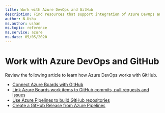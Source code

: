 ```yaml
--- 
title: Work with Azure DevOps and GitHub  
description: Find resources that support integration of Azure DevOps and GitHub  
author: N-Usha 
ms.author: ushan 
ms.topic: reference
ms.service: azure 
ms.date: 05/05/2020
---
```



# Work with Azure DevOps and GitHub 

Review the following article to learn how Azure DevOps works with GitHub.  

- [Connect Azure Boards with GitHub](/azure/devops/boards/github)   
- [Link Azure Boards work items to GitHub commits, pull requests and issues](/azure/devops/boards/github/link-to-from-github)  
- [Use Azure Pipelines to build GitHub repositories](/azure/devops/pipelines/repos/github)   
- [Create a GitHub Release from Azure Pipelines](/azure/devops/pipelines/tasks/utility/github-release)  
 
